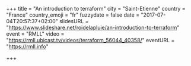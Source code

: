 +++
title = "An introduction to terraform"
city = "Saint-Etienne"
country = "France"
country_emoji = "fr"
fuzzydate = false
date = "2017-07-04T20:57:37+02:00"
slidesURL = "https://www.slideshare.net/roidelapluie/an-introduction-to-terraform"
event = "RMLL"
video = "https://rmll.ubicast.tv/videos/terraform_56044_40358/"
eventURL = "https://rmll.info"

+++

